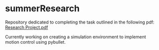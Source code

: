 # summerResearch
 
Repository dedicated to completing the task outlined in the following pdf:
[Research Project.pdf](https://github.com/UbuntuJax/summerResearch/files/10061570/Research.Project.pdf)

Currently working on creating a simulation environment to implement motion control using pybullet.

